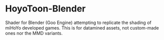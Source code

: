 # HoyoToon-Blender
Shader for Blender (Goo Engine) attempting to replicate the shading of miHoYo developed games. This is for datamined assets, not custom-made ones nor the MMD variants. 
